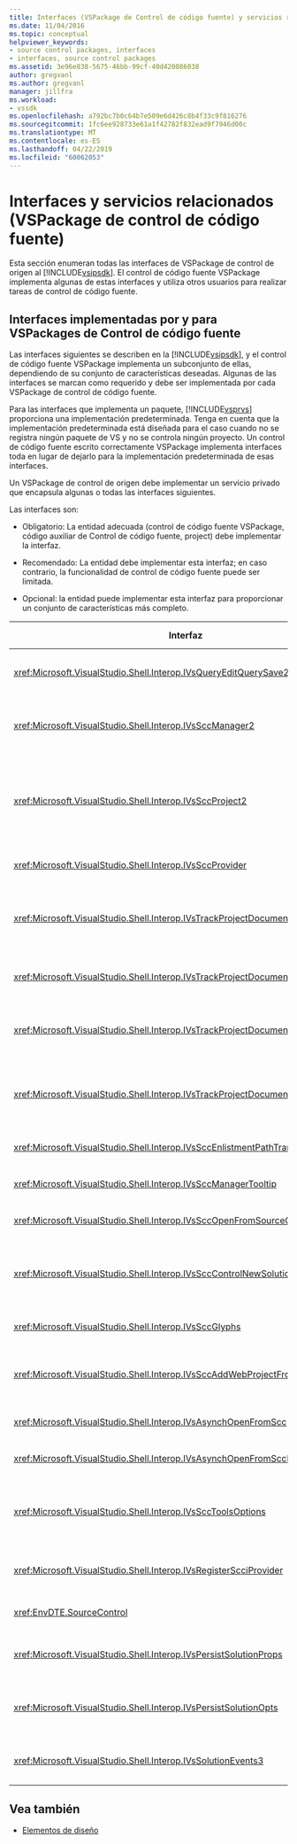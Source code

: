 ```yaml
---
title: Interfaces (VSPackage de Control de código fuente) y servicios relacionados | Microsoft Docs
ms.date: 11/04/2016
ms.topic: conceptual
helpviewer_keywords:
- source control packages, interfaces
- interfaces, source control packages
ms.assetid: 3e96e838-5675-46bb-99cf-40d420086038
author: gregvanl
ms.author: gregvanl
manager: jillfra
ms.workload:
- vssdk
ms.openlocfilehash: a792bc7b0c64b7e509e6d426c8b4f33c9f816276
ms.sourcegitcommit: 1fc6ee928733e61a1f42782f832ead9f7946d00c
ms.translationtype: MT
ms.contentlocale: es-ES
ms.lasthandoff: 04/22/2019
ms.locfileid: "60062053"
---
```

# <a name="related-services-and-interfaces-source-control-vspackage"></a>Interfaces y servicios relacionados (VSPackage de control de código fuente)
Esta sección enumeran todas las interfaces de VSPackage de control de origen al [!INCLUDE[vsipsdk](../../extensibility/includes/vsipsdk_md.md)]. El control de código fuente VSPackage implementa algunas de estas interfaces y utiliza otros usuarios para realizar tareas de control de código fuente.

## <a name="interfaces-implemented-by-and-for-source-control-vspackages"></a>Interfaces implementadas por y para VSPackages de Control de código fuente
 Las interfaces siguientes se describen en la [!INCLUDE[vsipsdk](../../extensibility/includes/vsipsdk_md.md)], y el control de código fuente VSPackage implementa un subconjunto de ellas, dependiendo de su conjunto de características deseadas. Algunas de las interfaces se marcan como requerido y debe ser implementada por cada VSPackage de control de código fuente.

 Para las interfaces que implementa un paquete, [!INCLUDE[vsprvs](../../code-quality/includes/vsprvs_md.md)] proporciona una implementación predeterminada. Tenga en cuenta que la implementación predeterminada está diseñada para el caso cuando no se registra ningún paquete de VS y no se controla ningún proyecto. Un control de código fuente escrito correctamente VSPackage implementa interfaces toda en lugar de dejarlo para la implementación predeterminada de esas interfaces.

 Un VSPackage de control de origen debe implementar un servicio privado que encapsula algunas o todas las interfaces siguientes.

 Las interfaces son:

- Obligatorio: La entidad adecuada (control de código fuente VSPackage, código auxiliar de Control de código fuente, project) debe implementar la interfaz.

- Recomendado: La entidad debe implementar esta interfaz; en caso contrario, la funcionalidad de control de código fuente puede ser limitada.

- Opcional: la entidad puede implementar esta interfaz para proporcionar un conjunto de características más completo.

| Interfaz | Finalidad | Implementado por | ¿Implementar? |
| - | - |--------------------------|-------------|
| <xref:Microsoft.VisualStudio.Shell.Interop.IVsQueryEditQuerySave2> | Editores de llamar a esta interfaz antes de modificar o guardar un archivo. El control de código fuente VSPackage puede desproteger el archivo o denegar la operación si se produce un error en la desprotección. | VSPackage de control de código fuente | Se recomienda |
| <xref:Microsoft.VisualStudio.Shell.Interop.IVsSccManager2> | Esta interfaz proporciona funcionalidad de control de código fuente básicos para los proyectos, como registrar y anular el registro de los proyectos con control de código fuente y proporcionar soporte técnico para los glifos de control de código fuente básicos. | VSPackage de control de código fuente | Obligatorio |
| <xref:Microsoft.VisualStudio.Shell.Interop.IVsSccProject2> | Esta interfaz se obtiene desde el <xref:Microsoft.VisualStudio.Shell.Interop.IVsHierarchy> utilizando el <xref:System.Runtime.InteropServices.Marshal.QueryInterface%2A> función, o simplemente convirtiendo el objeto que implementa `IVsHierarchy` a `IVsSccProject2`. Se usa para obtener los archivos bajo control de código fuente en un proyecto o para informar el proyecto de la ubicación o estado de control de código fuente actual. | Proyecto | Obligatorio |
| <xref:Microsoft.VisualStudio.Shell.Interop.IVsSccProvider> | El módulo de integración usa esta interfaz para establecer el VSPackage activo actual. | VSPackage de control de código fuente | Obligatorio |
| <xref:Microsoft.VisualStudio.Shell.Interop.IVsTrackProjectDocuments2> | Esta interfaz se basa en un modelo de suscripción. Cualquier VSPackage puede indicar que desea recibir eventos de documento y tenga en cuenta el shell de eventos que están a punto de suceder. Se implementa y administra [!INCLUDE[vsprvs](../../code-quality/includes/vsprvs_md.md)], que a su vez pasa los eventos que implementa el `IVsTrackProjectDocumentsEvents2` al VSPackage. | Código auxiliar de Control de código fuente | Obligatorio |
| <xref:Microsoft.VisualStudio.Shell.Interop.IVsTrackProjectDocuments3> | Esta interfaz proporciona el procesamiento por lotes, las operaciones de lectura/escritura sincronizados y un avanzado `OnQueryAddFiles` método. | Código auxiliar de Control de código fuente | Obligatorio |
| <xref:Microsoft.VisualStudio.Shell.Interop.IVsTrackProjectDocumentsEvents2> | **El Explorador de soluciones** y proyectos de llamar a esta interfaz cuando se agregan nuevos archivos a los proyectos, o cuando se cambia el nombre o se elimina de proyectos de archivos y carpetas. El control de código fuente VSPackage puede desproteger el archivo de proyecto o cancelar la operación. | VSPackage de control de código fuente | Se recomienda |
| <xref:Microsoft.VisualStudio.Shell.Interop.IVsTrackProjectDocumentsEvents3> | **El Explorador de soluciones** y proyectos de llamar a esta interfaz en respuesta a las llamadas realizadas a los métodos de la interfaz IVstrackProjectDocuments3. El control de código fuente VSPackage puede realizar un seguimiento de las operaciones por lotes, sincronizadas las operaciones de lectura/escritura y trabajar con más avanzados `OnQueryAddFiles` método. | VSPackage de control de código fuente | Se recomienda |
| <xref:Microsoft.VisualStudio.Shell.Interop.IVsSccEnlistmentPathTranslation> | Esta interfaz proporciona compatibilidad con la administración de inscripción para los proyectos Web. | VSPackage de control de código fuente | Se recomienda |
| <xref:Microsoft.VisualStudio.Shell.Interop.IVsSccManagerTooltip> | Esta interfaz se usa para recuperar información sobre herramientas para los archivos controlados por código fuente en los proyectos. | VSPackage de control de código fuente | Optional |
| <xref:Microsoft.VisualStudio.Shell.Interop.IVsSccOpenFromSourceControl> | Esta interfaz proporciona compatibilidad con extensiones de espacio de nombres. | VSPackage de control de código fuente | Optional |
| <xref:Microsoft.VisualStudio.Shell.Interop.IVsSccControlNewSolution> | El paquete VSPackage usa esta interfaz para integrar una extensión de espacio de nombres en el **New**, **abierto**, o **guardar** cuadros de diálogo. Por lo tanto, los proyectos pueden automáticamente agrega al control de código fuente durante la creación, o agregar a control de código fuente cuando una operación de guardar operación está en vigor. | VSPackage de control de código fuente | Optional |
| <xref:Microsoft.VisualStudio.Shell.Interop.IVsSccGlyphs> | El paquete VSPackage usa esta interfaz se definen los glifos adicionales como glifos de control de código fuente para los nodos en **el Explorador de soluciones**. | VSPackage de control de código fuente | Optional |
| <xref:Microsoft.VisualStudio.Shell.Interop.IVsSccAddWebProjectFromSourceControl> | El **agregar** cuadro de diálogo para proyectos Web usa esta interfaz. Proporciona métodos para examinar una ubicación de control de código fuente y para abrir un proyecto Web que agregó anteriormente en el repositorio de control de origen en esa ubicación. | VSPackage de control de código fuente | Se recomienda |
| <xref:Microsoft.VisualStudio.Shell.Interop.IVsAsynchOpenFromScc> | Esta interfaz proporciona compatibilidad para la carga asincrónica (en segundo plano) de proyectos de control de código fuente. | VSPackage de control de código fuente | Optional |
| <xref:Microsoft.VisualStudio.Shell.Interop.IVsAsynchOpenFromSccProjectEvents> | Esta interfaz permite a los proyectos ver el progreso de la carga asincrónica iniciada por <xref:Microsoft.VisualStudio.Shell.Interop.IVsAsynchOpenFromScc>. | Proyecto | Optional |
| <xref:Microsoft.VisualStudio.Shell.Interop.IVsSccToolsOptions> | Esta interfaz permite que el IDE consultar el VSPackage de control de origen activo. El IDE consulta el valor de configuración de control de código fuente que tienen un significado, incluso cuando no hay ningún control de origen activo que VSPackage registrado. Esta interfaz se implementa y administra [!INCLUDE[vsprvs](../../code-quality/includes/vsprvs_md.md)]. | Código auxiliar de Control de código fuente | Obligatorio |
| <xref:Microsoft.VisualStudio.Shell.Interop.IVsRegisterScciProvider> | Esta interfaz se usa para registrar el VSPackage de control de código fuente. | Código auxiliar de Control de código fuente | Obligatorio |
| <xref:EnvDTE.SourceControl> | Esta interfaz se usa en la automatización. Por lo tanto, expone solo las funciones que se pueden ejecutar sin mostrar ninguna interfaz de usuario. | VSPackage de control de código fuente | Optional |
| <xref:Microsoft.VisualStudio.Shell.Interop.IVsPersistSolutionProps> | Esta interfaz se utiliza para guardar el origen de configuración del control en el archivo de solución (.sln). La configuración incluye la ubicación del control de código fuente y las marcas de estado de control de código fuente. | VSPackage de control de código fuente | Se recomienda |
| <xref:Microsoft.VisualStudio.Shell.Interop.IVsPersistSolutionOpts> | Esta interfaz se utiliza para guardar la configuración de control de código fuente en el archivo de solución (.suo) de opciones. Esto puede incluir la configuración de control de origen específicas para el usuario como la ubicación de la inscripción del usuario actual. | VSPackage de control de código fuente | Se recomienda |
| <xref:Microsoft.VisualStudio.Shell.Interop.IVsSolutionEvents3> | Esta interfaz se utiliza para supervisar los eventos con el fin de realizar operaciones como la comprobación en los archivos de proyecto antes de cerrar soluciones o la obtención de los nuevos archivos de control de código fuente al abrir un proyecto. | VSPackage de control de código fuente | Se recomienda |

## <a name="see-also"></a>Vea también
- [Elementos de diseño](../../extensibility/internals/source-control-vspackage-design-elements.md)